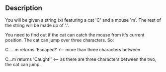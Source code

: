 ## Description

You will be given a string (x) featuring a cat 'C' and a mouse 'm'. The rest of the string will be made up of '.'.

You need to find out if the cat can catch the mouse from it's current position. The cat can jump over three characters. So:

C.....m returns 'Escaped!' <-- more than three characters between

C...m returns 'Caught!' <-- as there are three characters between the two, the cat can jump.
